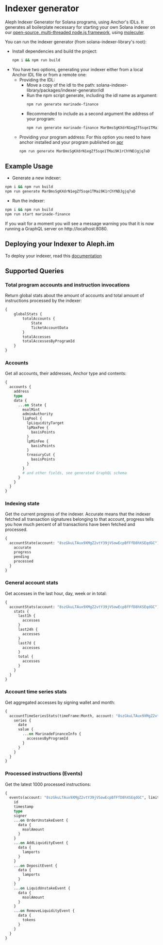 # Indexer generator

Aleph Indexer Generator for Solana programs, using Anchor's IDLs. It generates all boilerplate necessary for starting your own Solana indexer on our [open-source, multi-threaded node.js framework](https://github.com/aleph-im/aleph-indexer-framework), using [moleculer](https://moleculer.services/).

You can run the indexer generator (from solana-indexer-library's root):

- Install dependencies and build the project: 
  ```bash
  npm i && npm run build
  ```
- You have two options, generating your indexer either from a local Anchor IDL file or from a remote one:
  - Providing the IDL:
    - Move a copy of the idl to the path: solana-indexer-library/packages/indexer-generator/idl
    - Run the npm script generate, including the idl name as argument:
      ```bash
      npm run generate marinade-finance
      ```
    - Recommended to include as a second argument the address of your program:
      ```bash
      npm run generate marinade-finance MarBmsSgKXdrN1egZf5sqe1TMai9K1rChYNDJgjq7aD
      ``` 
  - Providing your program address:
      For this option you need to have anchor installed and your program published on [apr](https://www.apr.dev/)
      ```bash
      npm run generate MarBmsSgKXdrN1egZf5sqe1TMai9K1rChYNDJgjq7aD
      ```

## Example Usage
- Generate a new indexer:
```bash
npm i && npm run build
npm run generate MarBmsSgKXdrN1egZf5sqe1TMai9K1rChYNDJgjq7aD
```
- Run the indexer:
```bash
npm i && npm run build
npm run start marinade-finance
```

If you wait for a moment you will see a message warning you that it is now running a GraphQL server on http://localhost:8080.

## Deploying your Indexer to Aleph.im
To deploy your indexer, read this [documentation](https://github.com/aleph-im/solana-indexer-library/#deploying-a-new-indexer)

## Supported Queries
### Total program accounts and instruction invocations
Return global stats about the amount of accounts and total amount of instructions processed by the indexer:
```graphql
{
    globalStats {
        totalAccounts {
            State
            TicketAccountData
        }
        totalAccesses
        totalAccessesByProgramId
    }
}
```

### Accounts
Get all accounts, their addresses, Anchor type and contents:
```graphql
{
  accounts {
    address
    type
    data {
      ...on State {
        msolMint
        adminAuthority
        liqPool {
          lpLiquidityTarget
          lpMaxFee {
            basisPoints
          }
          lpMinFee {
            basisPoints
          }
          treasuryCut {
            basisPoints
          }
        }
        # and other fields, see generated GraphQL schema
      }
    }
  }
}
```

### Indexing state
Get the current progress of the indexer. Accurate means that the indexer fetched all transaction signatures belonging to
that account, progress tells you how much percent of all transactions have been fetched and processed.
```graphql
{
  accountState(account: "8szGkuLTAux9XMgZ2vtY39jVSowEcpBfFfD8hXSEqdGC") {
    accurate
    progress
    pending
    processed
  }
}
```

### General account stats
Get accesses in the last hour, day, week or in total:
```graphql
{
  accountStats(account: "8szGkuLTAux9XMgZ2vtY39jVSowEcpBfFfD8hXSEqdGC") {
    stats {
      last1h {
        accesses
      }
      last24h {
        accesses
      }
      last7d {
        accesses
      }
      total {
        accesses
      }
    }
  }
}
```

### Account time series stats
Get aggregated accesses by signing wallet and month:
```graphql
{
  accountTimeSeriesStats(timeFrame:Month, account: "8szGkuLTAux9XMgZ2vtY39jVSowEcpBfFfD8hXSEqdGC", type: "access") {
    series {
      date
      value {
        ...on MarinadeFinanceInfo {
          accessesByProgramId
        }
      }
    }
  }
}
```

### Processed instructions (Events)
Get the latest 1000 processed instructions:
```graphql
{
  events(account: "8szGkuLTAux9XMgZ2vtY39jVSowEcpBfFfD8hXSEqdGC", limit: 10) {
    id
    timestamp
    type
    signer
    ...on OrderUnstakeEvent {
      data {
        msolAmount
      }
    }
    ...on AddLiquidityEvent {
      data {
        lamports
      }
    }
    ...on DepositEvent {
      data {
        lamports
      }
    }
    ...on LiquidUnstakeEvent {
      data {
        msolAmount
      }
    }
    ...on RemoveLiquidityEvent {
      data {
        tokens
      }
    }
  }
}
```
